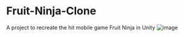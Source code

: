 # Fruit-Ninja-Clone
A project to recreate the hit mobile game Fruit Ninja in Unity
![image](https://github.com/shunphoenix55/Fruit-Ninja-Clone/assets/76583147/b9f16dfa-1787-4e7e-90a8-16a8494894e8)
